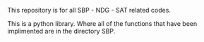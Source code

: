 This repository is for all SBP - NDG - SAT related codes. 

This is a python library. Where all of the functions that have been implimented are in the directory SBP. 
